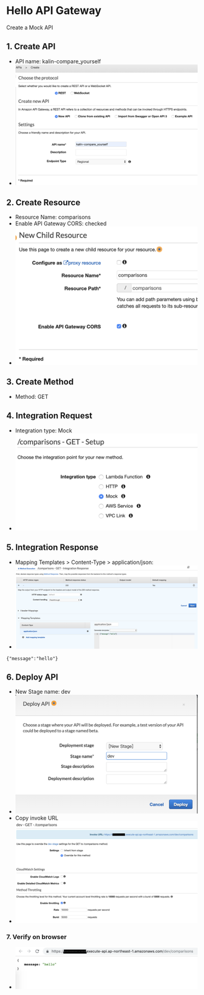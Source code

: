 # Hello API Gateway

Create a Mock API

## 1. Create API

- API name: kalin-compare_yourself
- ![Screenshot](1_create_api.png)

## 2. Create Resource

- Resource Name: comparisons
- Enable API Gateway CORS: checked
- ![Screenshot](2_create_resource.png)

## 3. Create Method

- Method: GET

## 4. Integration Request

- Integration type: Mock
- ![Screenshot](4_integration_type.png)

## 5. Integration Response

- Mapping Templates > Content-Type > application/json:
- ![Screenshot](5_integration_response.png)

```
{"message":"hello"}
```

## 6. Deploy API

- New Stage name: dev
- ![Screenshot](6_deploy_api.png)
- Copy invoke URL
- ![Screenshot](6_invoke_url.png)

### 7. Verify on browser

- ![Screenshot](7_verify.png)
